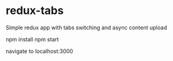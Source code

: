 # redux-tabs

Simple redux app with tabs switching and async content upload

npm install
npm start

navigate to localhost:3000
